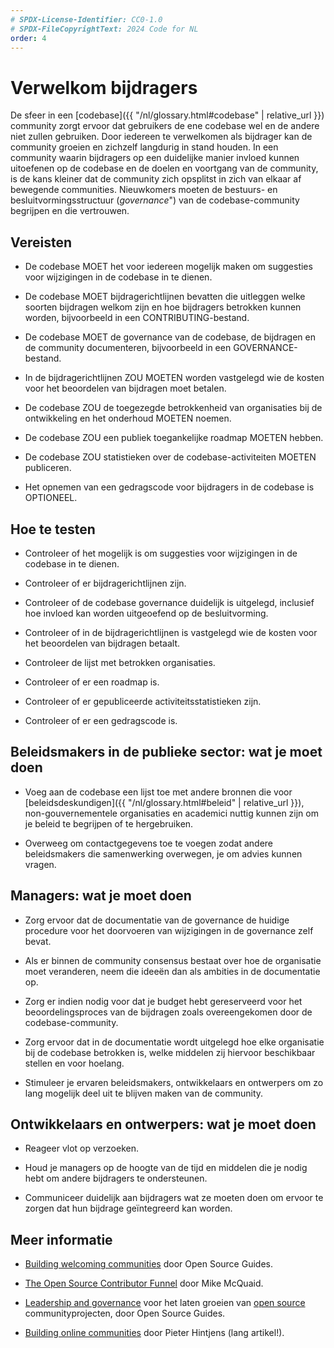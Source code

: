 ```yaml
---
# SPDX-License-Identifier: CC0-1.0
# SPDX-FileCopyrightText: 2024 Code for NL
order: 4
---
```


# Verwelkom bijdragers

De sfeer in een [codebase]({{ "/nl/glossary.html#codebase" | relative_url }}) community zorgt ervoor dat gebruikers de ene codebase wel en de andere niet zullen gebruiken. Door iedereen te verwelkomen als bijdrager kan de community groeien en zichzelf langdurig in stand houden. In een community waarin bijdragers op een duidelijke manier invloed kunnen uitoefenen op de codebase en de doelen en voortgang van de community, is de kans kleiner dat de community zich opsplitst in zich van elkaar af bewegende communities. Nieuwkomers moeten de bestuurs- en besluitvormingsstructuur (*governance*") van de codebase-community begrijpen en die vertrouwen.

## Vereisten

- De codebase MOET het voor iedereen mogelijk maken om suggesties voor wijzigingen in de codebase in te dienen.

- De codebase MOET bijdragerichtlijnen bevatten die uitleggen welke soorten bijdragen welkom zijn en hoe bijdragers betrokken kunnen worden, bijvoorbeeld in een CONTRIBUTING-bestand.

- De codebase MOET de governance van de codebase, de bijdragen en de community documenteren, bijvoorbeeld in een GOVERNANCE-bestand.

- In de bijdragerichtlijnen ZOU MOETEN worden vastgelegd wie de kosten voor het beoordelen van bijdragen moet betalen.

- De codebase ZOU de toegezegde betrokkenheid van organisaties bij de ontwikkeling en het onderhoud MOETEN noemen.

- De codebase ZOU een publiek toegankelijke roadmap MOETEN hebben.

- De codebase ZOU statistieken over de codebase-activiteiten MOETEN publiceren.

- Het opnemen van een gedragscode voor bijdragers in de codebase is OPTIONEEL.

## Hoe te testen

- Controleer of het mogelijk is om suggesties voor wijzigingen in de codebase in te dienen.

- Controleer of er bijdragerichtlijnen zijn.

- Controleer of de codebase governance duidelijk is uitgelegd, inclusief hoe invloed kan worden uitgeoefend op de besluitvorming.

- Controleer of in de bijdragerichtlijnen is vastgelegd wie de kosten voor het beoordelen van bijdragen betaalt.

- Controleer de lijst met betrokken organisaties.

- Controleer of er een roadmap is.

- Controleer of er gepubliceerde activiteitsstatistieken zijn.

- Controleer of er een gedragscode is.

## Beleidsmakers in de publieke sector: wat je moet doen

- Voeg aan de codebase een lijst toe met andere bronnen die voor [beleidsdeskundigen]({{ "/nl/glossary.html#beleid" | relative_url }}), non-gouvernementele organisaties en academici nuttig kunnen zijn om je beleid te begrijpen of te hergebruiken.

- Overweeg om contactgegevens toe te voegen zodat andere beleidsmakers die samenwerking overwegen, je om advies kunnen vragen.

## Managers: wat je moet doen

- Zorg ervoor dat de documentatie van de governance de huidige procedure voor het doorvoeren van wijzigingen in de governance zelf bevat.

- Als er binnen de community consensus bestaat over hoe de organisatie moet veranderen, neem die ideeën dan als ambities in de documentatie op.

- Zorg er indien nodig voor dat je budget hebt gereserveerd voor het beoordelingsproces van de bijdragen zoals overeengekomen door de codebase-community.

- Zorg ervoor dat in de documentatie wordt uitgelegd hoe elke organisatie bij de codebase betrokken is, welke middelen zij hiervoor beschikbaar stellen en voor hoelang.

- Stimuleer je ervaren beleidsmakers, ontwikkelaars en ontwerpers om zo lang mogelijk deel uit te blijven maken van de community.

## Ontwikkelaars en ontwerpers: wat je moet doen

- Reageer vlot op verzoeken.

- Houd je managers op de hoogte van de tijd en middelen die je nodig hebt om andere bijdragers te ondersteunen.

- Communiceer duidelijk aan bijdragers wat ze moeten doen om ervoor te zorgen dat hun bijdrage geïntegreerd kan worden.

## Meer informatie

* [Building welcoming communities](https://opensource.guide/building-community/) door Open Source Guides.

* [The Open Source Contributor Funnel](https://mikemcquaid.com/2018/08/14/the-open-source-contributor-funnel-why-people-dont-contribute-to-your-open-source-project/) door Mike McQuaid.

* [Leadership and governance](https://opensource.guide/leadership-and-governance/) voor het laten groeien van [open source](../glossary.md#open-source) communityprojecten, door Open Source Guides.

* [Building online communities](http://hintjens.com/blog:117) door Pieter Hintjens (lang artikel!).

